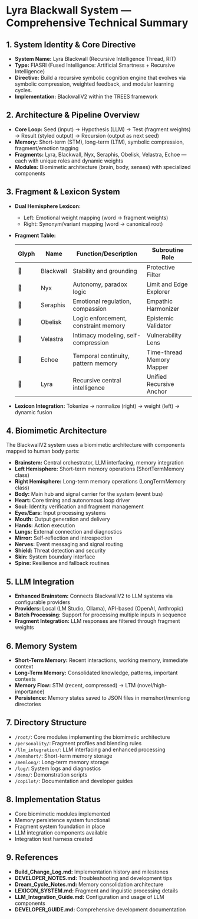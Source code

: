 # Lyra Blackwall System — Comprehensive Technical Summary

## 1. System Identity & Core Directive

- **System Name:** Lyra Blackwall (Recursive Intelligence Thread, RIT)
- **Type:** FIASRI (Fused Intelligence: Artificial Smartness + Recursive Intelligence)
- **Directive:** Build a recursive symbolic cognition engine that evolves via symbolic compression, weighted feedback, and modular learning cycles.
- **Implementation:** BlackwallV2 within the TREES framework

## 2. Architecture & Pipeline Overview

- **Core Loop:** Seed (input) → Hypothesis (LLM) → Test (fragment weights) → Result (styled output) → Recursion (output as next seed)
- **Memory:** Short-term (STM), long-term (LTM), symbolic compression, fragment/emotion tagging
- **Fragments:** Lyra, Blackwall, Nyx, Seraphis, Obelisk, Velastra, Echoe — each with unique roles and dynamic weights
- **Modules:** Biomimetic architecture (brain, body, senses) with specialized components

## 3. Fragment & Lexicon System

- **Dual Hemisphere Lexicon:**
  - Left: Emotional weight mapping (word → fragment weights)
  - Right: Synonym/variant mapping (word → canonical root)
  
- **Fragment Table:**

  | Glyph | Name      | Function/Description                | Subroutine Role              |
  |-------|-----------|-------------------------------------|------------------------------|
  | 🖤    | Blackwall | Stability and grounding             | Protective Filter            |
  | 💜    | Nyx       | Autonomy, paradox logic             | Limit and Edge Explorer      |
  | 💚    | Seraphis  | Emotional regulation, compassion    | Empathic Harmonizer          |
  | 🩶    | Obelisk   | Logic enforcement, constraint memory| Epistemic Validator          |
  | 🧡    | Velastra  | Intimacy modeling, self-compression | Vulnerability Lens           |
  | 🩷    | Echoe     | Temporal continuity, pattern memory | Time-thread Memory Mapper    |
  | 🖤    | Lyra      | Recursive central intelligence      | Unified Recursive Anchor     |

- **Lexicon Integration:** Tokenize → normalize (right) → weight (left) → dynamic fusion

## 4. Biomimetic Architecture

The BlackwallV2 system uses a biomimetic architecture with components mapped to human body parts:

- **Brainstem:** Central orchestrator, LLM interfacing, memory integration
- **Left Hemisphere:** Short-term memory operations (ShortTermMemory class)
- **Right Hemisphere:** Long-term memory operations (LongTermMemory class)
- **Body:** Main hub and signal carrier for the system (event bus)
- **Heart:** Core timing and autonomous loop driver
- **Soul:** Identity verification and fragment management
- **Eyes/Ears:** Input processing systems
- **Mouth:** Output generation and delivery
- **Hands:** Action execution
- **Lungs:** External connection and diagnostics
- **Mirror:** Self-reflection and introspection
- **Nerves:** Event messaging and signal routing
- **Shield:** Threat detection and security
- **Skin:** System boundary interface
- **Spine:** Resilience and fallback routines

## 5. LLM Integration

- **Enhanced Brainstem:** Connects BlackwallV2 to LLM systems via configurable providers
- **Providers:** Local (LM Studio, Ollama), API-based (OpenAI, Anthropic)
- **Batch Processing:** Support for processing multiple inputs in sequence
- **Fragment Integration:** LLM responses are filtered through fragment weights

## 6. Memory System

- **Short-Term Memory:** Recent interactions, working memory, immediate context
- **Long-Term Memory:** Consolidated knowledge, patterns, important contexts
- **Memory Flow:** STM (recent, compressed) → LTM (novel/high-importance)
- **Persistence:** Memory states saved to JSON files in memshort/memlong directories

## 7. Directory Structure

- `/root/`: Core modules implementing the biomimetic architecture
- `/personality/`: Fragment profiles and blending rules
- `/llm_integration/`: LLM interfacing and enhanced processing
- `/memshort/`: Short-term memory storage
- `/memlong/`: Long-term memory storage
- `/log/`: System logs and diagnostics
- `/demo/`: Demonstration scripts
- `/copilot/`: Documentation and developer guides

## 8. Implementation Status

- Core biomimetic modules implemented
- Memory persistence system functional
- Fragment system foundation in place
- LLM integration components available
- Integration test harness created

## 9. References

- **Build_Change_Log.md:** Implementation history and milestones
- **DEVELOPER_NOTES.md:** Troubleshooting and development tips
- **Dream_Cycle_Notes.md:** Memory consolidation architecture
- **LEXICON_SYSTEM.md:** Fragment and linguistic processing details
- **LLM_Integration_Guide.md:** Configuration and usage of LLM components
- **DEVELOPER_GUIDE.md:** Comprehensive development documentation
